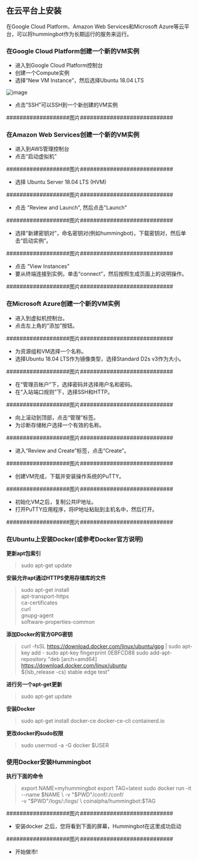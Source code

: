 ## 在云平台上安装

在Google Cloud Platform、Amazon Web Services和Microsoft Azure等云平台，可以将hummingbot作为长期运行的服务来运行。


### 在Google Cloud Platform创建一个新的VM实例

- 进入到Google Cloud Platform控制台
- 创建一个Compute实例
- 选择“New VM Instance”，然后选择Ubuntu 18.04 LTS


![image](https://github.com/syuukawa/hummingbot_chinese/blob/master/images/Amazon-Web-Services-001.png)


- 点击“SSH”可以SSH到一个新创建的VM实例

###################图片############################


### 在Amazon Web Services创建一个新的VM实例

- 进入到AWS管理控制台
- 点击“启动虚拟机”

###################图片############################

- 选择 Ubuntu Server 18.04 LTS (HVM)

###################图片############################

- 点击 "Review and Launch", 然后点击"Launch"

###################图片############################


- 选择“新建密钥对”，命名密钥对(例如hummingbot)，下载密钥对，然后单击“启动实例”。

###################图片############################

- 点击 “View Instances”
- 要从终端连接到实例，单击“connect”，然后按照生成页面上的说明操作。


###################图片############################


### 在Microsoft Azure创建一个新的VM实例

- 进入到虚拟机控制台。
- 点击左上角的“添加”按钮。

###################图片############################


- 为资源组和VM选择一个名称。
- 选择Ubuntu 18.04 LTS作为镜像类型，选择Standard D2s v3作为大小。

###################图片############################


- 在“管理员帐户”下，选择密码并选择用户名和密码。
- 在“入站端口规则”下，选择SSH和HTTP。

###################图片############################

- 向上滚动到顶部，点击“管理”标签。
- 为诊断存储帐户选择一个有效的名称。

###################图片############################

- 进入“Review and Create”标签，点击“Create”。


###################图片############################

- 创建VM完成，下载并安装操作系统的PuTTY。

###################图片############################

- 初始化VM之后，复制公共IP地址。
- 打开PuTTY应用程序，将IP地址粘贴到主机名中，然后打开。

###################图片############################


### 在Ubuntu上安装Docker(或参考Docker官方说明)

**更新apt包索引**
> sudo apt-get update

**安装允许apt通过HTTPS使用存储库的文件**
>   sudo apt-get install \
    apt-transport-https \
    ca-certificates \
    curl \
    gnupg-agent \
    software-properties-common

**添加Docker的官方GPG密钥**
> curl -fsSL https://download.docker.com/linux/ubuntu/gpg | sudo apt-key add -
sudo apt-key fingerprint 0EBFCD88
sudo add-apt-repository "deb [arch=amd64] https://download.docker.com/linux/ubuntu \
    $(lsb_release -cs) stable edge test"
    
**进行另一个apt-get更新**
>sudo apt-get update

**安装Docker**
>sudo apt-get install docker-ce docker-ce-cli containerd.io

**更改docker的sudo权限**
>sudo usermod -a -G docker $USER

### 使用Docker安装Hummingbot
**执行下面的命令**
>export NAME=myhummingbot
export TAG=latest
sudo docker run -it \
--name $NAME \
-v "$PWD"/conf/:/conf/ \
-v "$PWD"/logs/:/logs/ \
coinalpha/hummingbot:$TAG

###################图片############################


- 安装docker 之后，您将看到下面的屏幕，Hummingbot在这里成功启动

###################图片############################

- 开始做市!
